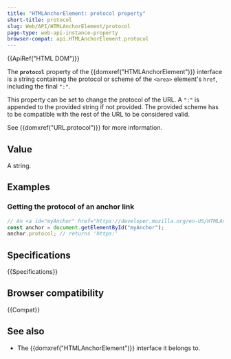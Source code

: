 ```yaml
---
title: "HTMLAnchorElement: protocol property"
short-title: protocol
slug: Web/API/HTMLAnchorElement/protocol
page-type: web-api-instance-property
browser-compat: api.HTMLAnchorElement.protocol
---
```


{{ApiRef("HTML DOM")}}

The **`protocol`** property of the {{domxref("HTMLAnchorElement")}} interface is a string containing the protocol or scheme of the `<area>` element's `href`, including the final `":"`.

This property can be set to change the protocol of the URL. A `":"` is appended to the provided string if not provided. The provided scheme has to be compatible with the rest of the URL to be considered valid.

See {{domxref("URL.protocol")}} for more information.

## Value

A string.

## Examples

### Getting the protocol of an anchor link

```js
// An <a id="myAnchor" href="https://developer.mozilla.org/en-US/HTMLAnchorElement"> element is in the document
const anchor = document.getElementById("myAnchor");
anchor.protocol; // returns 'https:'
```

## Specifications

{{Specifications}}

## Browser compatibility

{{Compat}}

## See also

- The {{domxref("HTMLAnchorElement")}} interface it belongs to.
